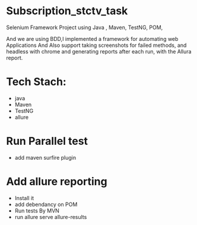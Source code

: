 # Subscription_stctv_task
Selenium Framework Project using Java , Maven, TestNG, POM, 

And we are using BDD,I implemented a framework for automating  web Applications And Also support taking screenshots for failed methods,
and headless with chrome and generating reports after each run, with the Allura report.

# Tech Stach:

- java
- Maven
- TestNG
- allure

#  Run Parallel test
- add maven surfire plugin

# Add allure reporting
- Install it 
- add debendancy on POM 
- Run tests By MVN
- run allure serve allure-results
